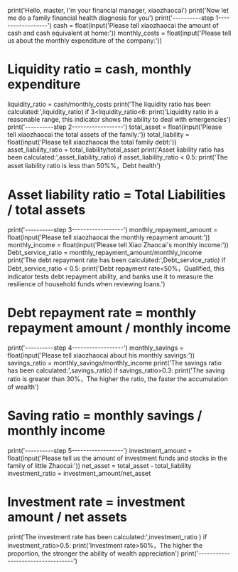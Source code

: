 print('Hello, master, I'm your financial manager, xiaozhaocai')
print('Now let me do a family financial health diagnosis for you')
print('----------step 1------------------')
cash = float(input('Please tell xiaozhaocai the amount of cash and cash equivalent at home:'))
monthly_costs = float(input('Please tell us about the monthly expenditure of the company:')) 
# Liquidity ratio = cash, monthly expenditure
liquidity_ratio = cash/monthly_costs
print('The liquidity ratio has been calculated:',liquidity_ratio)
if 3<liquidity_ratio<6:
    print('Liquidity ratio in a reasonable range, this indicator shows the ability to deal with emergencies')
print('----------step 2------------------')
total_asset = float(input('Please tell xiaozhaocai the total assets of the family:'))
total_liability = float(input('Please tell xiaozhaocai the total family debt:'))
asset_liability_ratio = total_liability/total_asset
print('Asset liability ratio has been calculated:',asset_liability_ratio)
if asset_liability_ratio < 0.5:
    print('The asset liability ratio is less than 50%%，Debt health')
# Asset liability ratio = Total Liabilities / total assets
print('----------step 3------------------')
monthly_repayment_amount = float(input('Please tell xiaozhaocai the monthly repayment amount:'))
monthly_income = float(input('Please tell Xiao Zhaocai's monthly income:'))
Debt_service_ratio = monthly_repayment_amount/monthly_income
print('The debt repayment rate has been calculated:',Debt_service_ratio)
if Debt_service_ratio < 0.5:
    print('Debt repayment rate<50%，Qualified, this indicator tests debt repayment ability, and banks use it to measure the resilience of household funds when reviewing loans.')
# Debt repayment rate = monthly repayment amount / monthly income
print('----------step 4------------------')
monthly_savings = float(input('Please tell xiaozhaocai about his monthly savings:'))
savings_ratio = monthly_savings/monthly_income
print('The savings ratio has been calculated:',savings_ratio)
if savings_ratio>0.3:
    print('The saving ratio is greater than 30%，The higher the ratio, the faster the accumulation of wealth')
# Saving ratio = monthly savings / monthly income
print('----------step 5------------------')
investment_amount = float(input('Please tell us the amount of investment funds and stocks in the family of little Zhaocai:'))
net_asset = total_asset - total_liability
investment_ratio = investment_amount/net_asset
# Investment rate = investment amount / net assets
print('The investment rate has been calculated:',investment_ratio )
if investment_ratio>0.5:
    print('Investment rate>50%，The higher the proportion, the stronger the ability of wealth appreciation')
print('----------------------------------')

